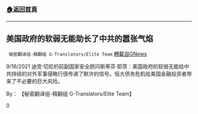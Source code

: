 ###  [:house:返回首頁](https://github.com/ourhimalayas/txt)
---


## 美国政府的软弱无能助长了中共的嚣张气焰
` 秘密翻译组-精翻组 G-Translators/Elite Team` [轉載自GNews](https://gnews.org/zh-hans/1542048/)

9/16/2021 迪克·切尼的前副国家安全顾问斯蒂芬·耶茨：美国政府的软弱无能给中共持续的对外军事侵略行径传递了默许的信号。恒大债务危机给美国金融投资者带来了不必要的巨大风险。

By： 【秘密翻译组-精翻组 G-Translators/Elite Team】

0
